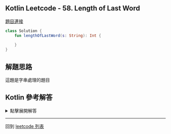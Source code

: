 ## Kotlin Leetcode - 58. Length of Last Word

[題目連接](https://leetcode.com/problems/length-of-last-word/)

```kotlin
class Solution {
    fun lengthOfLastWord(s: String): Int {
        
    }
}
```

## 解題思路

這題是字串處理的題目

## Kotlin 參考解答


<details>
  <summary>點擊展開解答</summary>

我第一時間想到的是 Regex 解法

```kotlin
class Solution {
    fun lengthOfLastWord(s: String) =
        Regex("""[ ]?[\w]+[ ]*$""")
        .find(s)!!.value.trim().length
}
```

不過這個解法比較耗時

其他人有更好的解法如下

```kotlin
class Solution {
    fun lengthOfLastWord(s: String) =
        if (s.replace(" ", "").isEmpty()) 0
        else s.split(" ")
            .filter { it != "" }
            .reversed()[0]
            .length
}
```

</details>

------

回到 [leetcode 列表](index.md)

